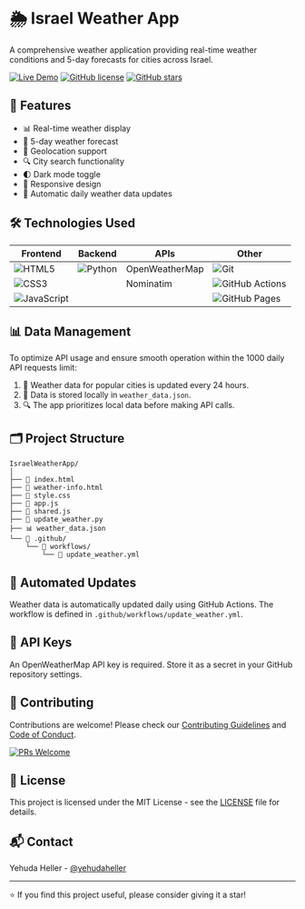 # 🌦️ Israel Weather App

A comprehensive weather application providing real-time weather conditions and 5-day forecasts for cities across Israel.

[![Live Demo](https://img.shields.io/badge/demo-live-brightgreen.svg)](https://israelweather.github.io/)
[![GitHub license](https://img.shields.io/github/license/YourUsername/IsraelWeatherApp.svg)](https://github.com/YourUsername/IsraelWeatherApp/blob/main/LICENSE)
[![GitHub stars](https://img.shields.io/github/stars/YourUsername/IsraelWeatherApp.svg)](https://github.com/YourUsername/IsraelWeatherApp/stargazers)

## 🚀 Features

- 📊 Real-time weather display
- 🔮 5-day weather forecast
- 📍 Geolocation support
- 🔍 City search functionality
- 🌓 Dark mode toggle
- 📱 Responsive design
- 🔄 Automatic daily weather data updates

## 🛠️ Technologies Used

| Frontend | Backend | APIs | Other |
|----------|---------|------|-------|
| ![HTML5](https://img.shields.io/badge/HTML5-E34F26?style=for-the-badge&logo=html5&logoColor=white) | ![Python](https://img.shields.io/badge/Python-3776AB?style=for-the-badge&logo=python&logoColor=white) | OpenWeatherMap | ![Git](https://img.shields.io/badge/Git-F05032?style=for-the-badge&logo=git&logoColor=white) |
| ![CSS3](https://img.shields.io/badge/CSS3-1572B6?style=for-the-badge&logo=css3&logoColor=white) | | Nominatim | ![GitHub Actions](https://img.shields.io/badge/GitHub_Actions-2088FF?style=for-the-badge&logo=github-actions&logoColor=white) |
| ![JavaScript](https://img.shields.io/badge/JavaScript-F7DF1E?style=for-the-badge&logo=javascript&logoColor=black) | | | ![GitHub Pages](https://img.shields.io/badge/GitHub_Pages-222222?style=for-the-badge&logo=github&logoColor=white) |

## 📊 Data Management

To optimize API usage and ensure smooth operation within the 1000 daily API requests limit:

1. 🔄 Weather data for popular cities is updated every 24 hours.
2. 💾 Data is stored locally in `weather_data.json`.
3. 🔍 The app prioritizes local data before making API calls.

## 🗂️ Project Structure

```
IsraelWeatherApp/
│
├── 📄 index.html
├── 📄 weather-info.html
├── 🎨 style.css
├── 🧠 app.js
├── 🧠 shared.js
├── 🐍 update_weather.py
├── 📊 weather_data.json
└── 📁 .github/
    └── 📁 workflows/
        └── 📄 update_weather.yml
```

## 🤖 Automated Updates

Weather data is automatically updated daily using GitHub Actions. The workflow is defined in `.github/workflows/update_weather.yml`.

## 🔑 API Keys

An OpenWeatherMap API key is required. Store it as a secret in your GitHub repository settings.

## 🤝 Contributing

Contributions are welcome! Please check our [Contributing Guidelines](CONTRIBUTING.md) and [Code of Conduct](CODE_OF_CONDUCT.md).

[![PRs Welcome](https://img.shields.io/badge/PRs-welcome-brightgreen.svg?style=flat-square)](http://makeapullrequest.com)

## 📄 License

This project is licensed under the MIT License - see the [LICENSE](LICENSE) file for details.

## 📬 Contact

Yehuda Heller - [@yehudaheller](https://www.linkedin.com/in/yehuda-heller/)

---

⭐️ If you find this project useful, please consider giving it a star!

